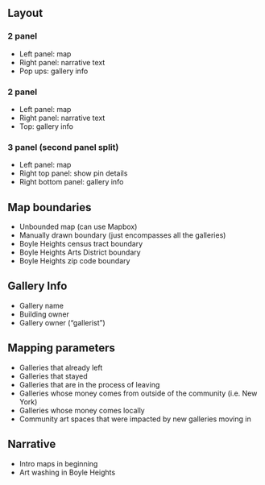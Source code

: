 ## Layout

### 2 panel

* Left panel: map
* Right panel: narrative text
* Pop ups: gallery info

### 2 panel

* Left panel: map
* Right panel: narrative text
* Top: gallery info

### 3 panel (second panel split)

* 	Left panel: map
* 	Right top panel: show pin details
* 	Right bottom panel: gallery info

## Map boundaries

* Unbounded map (can use Mapbox)
* Manually drawn boundary (just encompasses all the galleries)
* Boyle Heights census tract boundary
* Boyle Heights Arts District boundary
* Boyle Heights zip code boundary

## Gallery Info
* Gallery name
* Building owner
* Gallery owner (“gallerist”)
	
## Mapping parameters

* Galleries that already left 
* Galleries that stayed
* Galleries that are in the process of leaving
* Galleries whose money comes from outside of the community (i.e. New York)
* Galleries whose money comes locally
* Community art spaces that were impacted by new galleries moving in

## Narrative

* Intro maps in beginning
* Art washing in Boyle Heights

